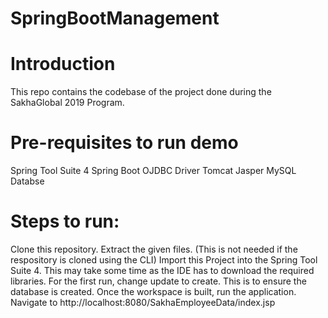 # SpringBootManagement

# Introduction

 This repo contains the codebase of the project done during the SakhaGlobal 2019 Program.

# Pre-requisites to run demo
 Spring Tool Suite 4
 Spring Boot
 OJDBC Driver
 Tomcat Jasper
 MySQL Databse

# Steps to run:
 Clone this repository.
 Extract the given files. (This is not needed if the respository is cloned using the CLI)
 Import this Project into the Spring Tool Suite 4. This may take some time as the IDE has to download the required libraries.
 For the first run, change update to create. This is to ensure the database is created.
 Once the workspace is built, run the application.
 Navigate to http://localhost:8080/SakhaEmployeeData/index.jsp

